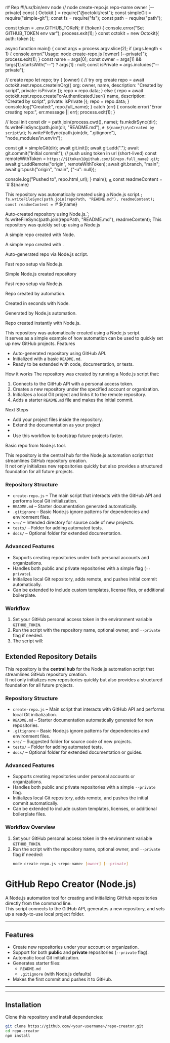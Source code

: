 r# Rep
#!/usr/bin/env node
// node create-repo.js repo-name owner [--private]
const { Octokit } = require("@octokit/rest");
const simpleGit = require("simple-git");
const fs = require("fs");
const path = require("path");

const token = .env.GITHUB_TOKeN;
if (!token) {
  console.error("Set GITHUB_TOKEN env var");
  process.exit(1);
}
const octokit = new Octokit({ auth: token });

async function main() {
  const args = process.argv.slice(2);
  if (args.length < 1) {
    console.error("Usage: node create-repo.js <name> [owner] [--private]");
    process.exit(1);
  }
  const name = args[0];
  const owner = args[1] && !args[1].startsWith("--") ? args[1] : null;
  const isPrivate = args.includes("--private");

  // create repo
  let repo;
  try {
     (owner) {
      // try org create
      repo = await octokit.rest.repos.createInOrg({
        org: owner,
        name,
        description: "Created by script",
        private: isPrivate
      });
      repo = repo.data;
    } else {
      repo = await octokit.rest.repos.createForAuthenticatedUser({
        name,
        description: "Created by script",
        private: isPrivate
      });
      repo = repo.data;
    }
    console.log("Created:", repo.full_name);
  } catch (err) {
    console.error("Error creating repo:", err.message || err);
    process.exit(1);
  }

  // local init
  const dir = path.join(process.cwd(), name);
  fs.mkdirSync(dir);
  fs.writeFileSync(path.join(dir, "README.md"), `# ${name}\n\nCreated by script\n`);
  fs.writeFileSync(path.join(dir, ".gitignore"), "node_modules/\n.env\n");

  const git = simpleGit(dir);
  await git.init();
  await git.add(".");
  await git.commit("Initial commit");
  // push using token in url (short-lived)
  const remoteWithToken = `https://${token}@github.com/${repo.full_name}.git`;
  await git.addRemote("origin", remoteWithToken);
  await git.branch, "main";
  await git.push("origin", "main", {"-u": null});

  console.log("Pushed to", repo.html_url);
}
main();
چ
const readmeContent = `# ${name}

This repository was automatically created using a Node.js script.`;
fs.writeFileSync(path.join(repoPath, "README.md"), readmeContent);
const readmeContent = `# ${name}

Auto-created repository using Node.js.`;
fs.writeFileSync(path.join(repoPath, "README.md"), readmeContent);
This repository was quickly set up using a Node.js

A simple repo created with Node.


A simple repo created with .

Auto-generated repo via Node.js script.

Fast repo setup via Node.js.


Simple Node.js created repository

Fast repo setup via Node.js.


Repo created by automation.

Created in seconds with Node.

Generated by Node.js automation.


Repo created instantly with Node.js.

This repository was automatically created using a Node.js script.  
It serves as a simple example of how automation can be used to quickly set up new GitHub projects.
 Features
- Auto-generated repository using GitHub API.
- Initialized with a basic `README.md`.
- Ready to be extended with code, documentation, or tests.

How it works
The repository was created by running a Node.js script that:
1. Connects to the GitHub API with a personal access token.
2. Creates a new repository under the specified account or organization.
3. Initializes a local Git project and links it to the remote repository.
4. Adds a starter `README.md` file and makes the initial commit.

Next Steps
- Add your project files inside the repository.
- Extend the documentation as your project
- 
- Use this workflow to bootstrap future projects faster.
  
Basic repo from Node.js tool.


This repository is the central hub for the Node.js automation script that streamlines GitHub repository creation.  
It not only initializes new repositories quickly but also provides a structured foundation for all future projects.

### Repository Structure
- `create-repo.js` – The main script that interacts with the GitHub API and performs local Git initialization.
- `README.md` – Starter documentation generated automatically.
- `.gitignore` – Basic Node.js ignore patterns for dependencies and environment files.
- `src/` – Intended directory for source code of new projects.
- `tests/` – Folder for adding automated tests.
- `docs/` – Optional folder for extended documentation.

### Advanced Features
- Supports creating repositories under both personal accounts and organizations.
- Handles both public and private repositories with a simple flag (`--private`).
- Initializes local Git repository, adds remote, and pushes initial commit automatically.
- Can be extended to include custom templates, license files, or additional boilerplate.

### Workflow
1. Set your GitHub personal access token in the environment variable `GITHUB_TOKEN`.
2. Run the script with the repository name, optional owner, and `--private` flag if needed.
3. The script will:

## Extended Repository Details

This repository is the **central hub** for the Node.js automation script that streamlines GitHub repository creation.  
It not only initializes new repositories quickly but also provides a structured foundation for all future projects.

### Repository Structure
- `create-repo.js` – Main script that interacts with GitHub API and performs local Git initialization.
- `README.md` – Starter documentation automatically generated for new repositories.
- `.gitignore` – Basic Node.js ignore patterns for dependencies and environment files.
- `src/` – Suggested folder for source code of new projects.
- `tests/` – Folder for adding automated tests.
- `docs/` – Optional folder for extended documentation or guides.

### Advanced Features
- Supports creating repositories under personal accounts or organizations.
- Handles both public and private repositories with a simple `--private` flag.
- Initializes local Git repository, adds remote, and pushes the initial commit automatically.
- Can be extended to include custom templates, licenses, or additional boilerplate files.

### Workflow Overview
1. Set your GitHub personal access token in the environment variable `GITHUB_TOKEN`.
2. Run the script with the repository name, optional owner, and `--private` flag if needed:
   ```bash
   node create-repo.js <repo-name> [owner] [--private]
# GitHub Repo Creator (Node.js)

A Node.js automation tool for creating and initializing GitHub repositories directly from the command line.  
This script connects to the GitHub API, generates a new repository, and sets up a ready-to-use local project folder.

---

## Features
- Create new repositories under your account or organization.
- Support for both **public** and **private** repositories (`--private` flag).
- Automatic local Git initialization.
- Generates starter files:
  - `README.md`
  - `.gitignore` (with Node.js defaults)
- Makes the first commit and pushes it to GitHub.

---


---

## Installation
Clone this repository and install dependencies:
```bash
git clone https://github.com/<your-username>/repo-creator.git
cd repo-creator
npm install


